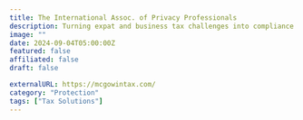 ```yaml
---
title: The International Assoc. of Privacy Professionals
description: Turning expat and business tax challenges into compliance and growth opportunities.
image: ""
date: 2024-09-04T05:00:00Z
featured: false
affiliated: false
draft: false

externalURL: https://mcgowintax.com/
category: "Protection"
tags: ["Tax Solutions"]
---
```

